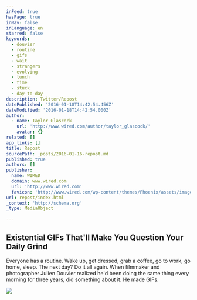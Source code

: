 ```yaml
---
inFeed: true
hasPage: true
inNav: false
inLanguage: en
starred: false
keywords:
  - douvier
  - routine
  - gifs
  - wait
  - strangers
  - evolving
  - lunch
  - time
  - stuck
  - day-to-day
description: Twitter/Repost
datePublished: '2016-01-18T14:42:54.456Z'
dateModified: '2016-01-18T14:42:54.000Z'
author:
  - name: Taylor Glascock
    url: 'http://www.wired.com/author/taylor_glascock/'
    avatar: {}
related: []
app_links: []
title: Repost
sourcePath: _posts/2016-01-16-repost.md
published: true
authors: []
publisher:
  name: WIRED
  domain: www.wired.com
  url: 'http://www.wired.com'
  favicon: 'http://www.wired.com/wp-content/themes/Phoenix/assets/images/favicon.ico'
url: repost/index.html
_context: 'http://schema.org'
_type: MediaObject

---
```

<article style=""><h1>Existential GIFs That'll Make You Question Your Daily Grind</h1><p>Everyone has a routine. Wake up, get dressed, grab a coffee, go to work, go home, sleep. The next day? Do it all again. When filmmaker and photographer Julien Douvier realized he'd been doing the same thing every morning for three years, did something about it. He made GIFs.</p><img src="http://www.wired.com/wp-content/uploads/2015/10/Douvier_01-1200x630-e1445275487263.jpg" /></article>